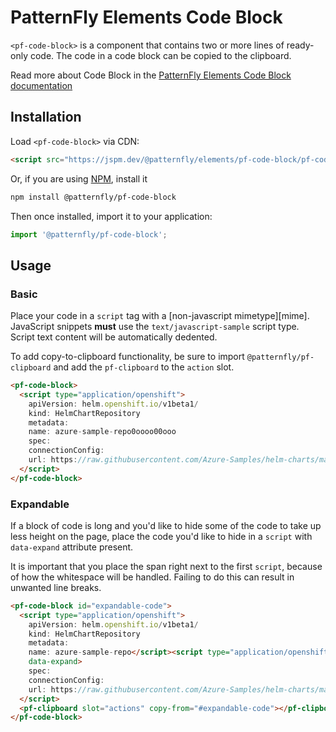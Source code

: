 # PatternFly Elements Code Block
`<pf-code-block>` is a component that contains two or more lines of ready-only 
code. The code in a code block can be copied to the clipboard.

Read more about Code Block in the [PatternFly Elements Code Block 
documentation](https://patternflyelements.org/components/code-block)

##  Installation

Load `<pf-code-block>` via CDN:

```html
<script src="https://jspm.dev/@patternfly/elements/pf-code-block/pf-code-block.js"></script>
```

Or, if you are using [NPM](https://npm.im), install it

```bash
npm install @patternfly/pf-code-block
```

Then once installed, import it to your application:

```js
import '@patternfly/pf-code-block';
```

## Usage
### Basic

Place your code in a `script` tag with a [non-javascript mimetype][mime].
JavaScript snippets **must** use the `text/javascript-sample` script type. 
Script text content will be automatically dedented.


To add copy-to-clipboard functionality, be sure to import 
`@patternfly/pf-clipboard` and add the `pf-clipboard` to the `action` slot.

```html
<pf-code-block>
  <script type="application/openshift">
    apiVersion: helm.openshift.io/v1beta1/
    kind: HelmChartRepository
    metadata:
    name: azure-sample-repo0oooo00ooo
    spec:
    connectionConfig:
    url: https://raw.githubusercontent.com/Azure-Samples/helm-charts/master/docs
  </script>
</pf-code-block>
```

### Expandable

If a block of code is long and you'd like to hide some of the code to take up 
less height on the page, place the code you'd like to hide in a `script` with 
`data-expand` attribute present.

It is important that you place the span right next to the first `script`, 
because of how the whitespace will be handled. Failing to do this can result in 
unwanted line breaks. 

```html
<pf-code-block id="expandable-code">
  <script type="application/openshift">
    apiVersion: helm.openshift.io/v1beta1/
    kind: HelmChartRepository
    metadata:
    name: azure-sample-repo</script><script type="application/openshift" 
    data-expand>
    spec:
    connectionConfig:
    url: https://raw.githubusercontent.com/Azure-Samples/helm-charts/master/docs
  </script>
  <pf-clipboard slot="actions" copy-from="#expandable-code"></pf-clipboard>
</pf-code-block>
```
